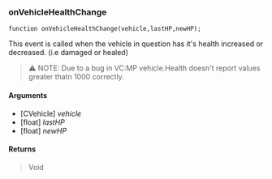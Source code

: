 ### onVehicleHealthChange
```Squirrel
function onVehicleHealthChange(vehicle,lastHP,newHP);
```

This event is called when the vehicle in question has it's health increased or decreased. (i.e damaged or healed)

> ⚠️ NOTE: Due to a bug in VC:MP vehicle.Health doesn't report values greater thatn 1000 correctly.

#### Arguments

- [CVehicle] *vehicle*
- [float] *lastHP*
- [float] *newHP*

#### Returns
> Void
